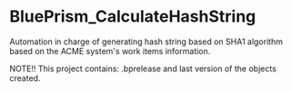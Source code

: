 # BluePrism_CalculateHashString
Automation in charge of generating hash string based on SHA1 algorithm based on the ACME system's work items information.

NOTE!!
This project contains: .bprelease and last version of the objects created.
